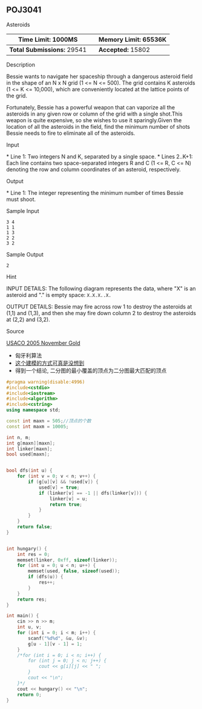 ## POJ3041

Asteroids

| **Time Limit:** 1000MS       |      | **Memory Limit:** 65536K |
| ---------------------------- | ---- | ------------------------ |
| **Total Submissions:** 29541 |      | **Accepted:** 15802      |

Description

Bessie wants to navigate her spaceship through a dangerous asteroid field in the shape of an N x N grid (1 <= N <= 500). The grid contains K asteroids (1 <= K <= 10,000), which are conveniently located at the lattice points of the grid.

Fortunately, Bessie has a powerful weapon that can vaporize all the asteroids in any given row or column of the grid with a single shot.This weapon is quite expensive, so she wishes to use it sparingly.Given the location of all the asteroids in the field, find the minimum number of shots Bessie needs to fire to eliminate all of the asteroids.

Input

\* Line 1: Two integers N and K, separated by a single space.
\* Lines 2..K+1: Each line contains two space-separated integers R and C (1 <= R, C <= N) denoting the row and column coordinates of an asteroid, respectively.

Output

\* Line 1: The integer representing the minimum number of times Bessie must shoot.

Sample Input

```
3 4
1 1
1 3
2 2
3 2
```

Sample Output

```
2
```

Hint

INPUT DETAILS:
The following diagram represents the data, where "X" is an asteroid and "." is empty space:
`X.X.X..X.`

OUTPUT DETAILS:
Bessie may fire across row 1 to destroy the asteroids at (1,1) and (1,3), and then she may fire down column 2 to destroy the asteroids at (2,2) and (3,2).

Source

[USACO 2005 November Gold](http://poj.org/searchproblem?field=source&key=USACO+2005+November+Gold)

* 匈牙利算法
* [这个建模的方式可真是没想到](https://www.jianshu.com/p/b4c5fb3439d4)
* 得到一个结论, 二分图的最小覆盖的顶点为二分图最大匹配的顶点

```c++
#pragma warning(disable:4996)
#include<cstdio>
#include<iostream>
#include<algorithm>
#include<cstring>
using namespace std;

const int maxn = 505;//顶点的个数
const int maxm = 10005;

int n, m;
int g[maxn][maxn];
int linker[maxn];
bool used[maxn];


bool dfs(int u) {
	for (int v = 0; v < n; v++) {
		if (g[u][v] && !used[v]) {
			used[v] = true;
			if (linker[v] == -1 || dfs(linker[v])) {
				linker[v] = u;
				return true;
			}
		}
	}
	return false;
}


int hungary() {
	int res = 0;
	memset(linker, 0xff, sizeof(linker));
	for (int u = 0; u < n; u++) {
		memset(used, false, sizeof(used));
		if (dfs(u)) {
			res++;
		}
	}
	return res;
}

int main() {
	cin >> n >> m;
	int u, v;
	for (int i = 0; i < m; i++) {
		scanf("%d%d", &u, &v);
		g[u - 1][v - 1] = 1;
	}
	/*for (int i = 0; i < n; i++) {
		for (int j = 0; j < n; j++) {
			cout << g[i][j] << " ";
		}
		cout << "\n";
	}*/
	cout << hungary() << "\n";
	return 0;
}

```

